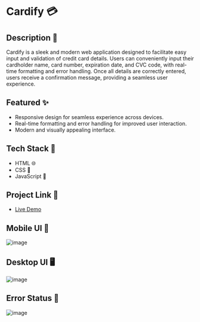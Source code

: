 # Cardify 💳

## Description 📝
Cardify is a sleek and modern web application designed to facilitate easy input and validation of credit card details. Users can conveniently input their cardholder name, card number, expiration date, and CVC code, with real-time formatting and error handling. Once all details are correctly entered, users receive a confirmation message, providing a seamless user experience.

## Featured ✨
- Responsive design for seamless experience across devices.
- Real-time formatting and error handling for improved user interaction.
- Modern and visually appealing interface.

## Tech Stack 🔨
- HTML 🌐
- CSS 🎨
- JavaScript 🚀

## Project Link 🔗
- [Live Demo](https://interactive-card-details-form-main-wheat.vercel.app/)

## Mobile UI 📱
![image](https://github.com/Vishwanathanselvamoorthy/interactive-card-details-form-main/assets/147639866/02f9528e-dd35-4574-ab18-e260fc5ec6cd)

## Desktop UI 🖥️
![image](https://github.com/Vishwanathanselvamoorthy/interactive-card-details-form-main/assets/147639866/5ab59488-5157-495e-ae9b-c80342bf56fd)

## Error Status 🔴
![image](https://github.com/Vishwanathanselvamoorthy/interactive-card-details-form-main/assets/147639866/5fea03fa-bd41-44c3-85f1-f98f9a0a171a)




